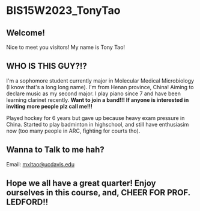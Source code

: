 # BIS15W2023_TonyTao
## Welcome!
Nice to meet you visitors! My name is Tony Tao!

## WHO IS THIS GUY?!?

I'm a sophomore student currently major in Molecular Medical Microbiology (I know that's a long long name). I'm from Henan province, China!
Aiming to declare music as my second major. I play piano since 7 and have been learning clarinet recently. 
**Want to join a band!!! If anyone is interested in inviting more people plz call me!!!**

Played hockey for 6 years but gave up because heavy exam pressure in China. Started to play badminton in highschool, and still have enthusiasim now (too many people in ARC, fighting for courts tho).



## Wanna to Talk to me hah?
Email: mxltao@ucdavis.edu

## Hope we all have a great quarter! Enjoy ourselves in this course, and, **CHEER FOR PROF. LEDFORD!!**
